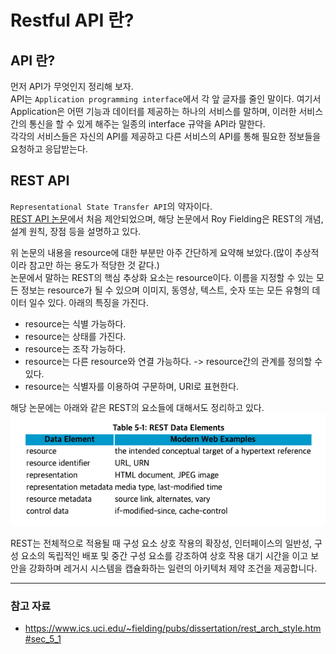 # Restful API 란?


## API 란?
먼저 API가 무엇인지 정리해 보자.  
API는 `Application programming interface`에서 각 앞 글자를 줄인 말이다. 여기서 Application은 어떤 기능과 데이터를 제공하는 하나의 서비스를 말하며, 이러한 서비스 간의 통신을 할 수 있게 해주는 일종의 interface 규약을 API라 말한다.  
각각의 서비스들은 자신의 API를 제공하고 다른 서비스의 API를 통해 필요한 정보들을 요청하고 응답받는다.  


## REST API
`Representational State Transfer API`의 약자이다.  
[REST API 논문](https://www.ics.uci.edu/~fielding/pubs/dissertation/rest_arch_style.htm)에서 처음 제안되었으며, 해당 논문에서 Roy Fielding은 REST의 개념, 설계 원칙, 장점 등을 설명하고 있다.  

위 논문의 내용을 resource에 대한 부분만 아주 간단하게 요약해 보았다.(많이 추상적이라 참고만 하는 용도가 적당한 것 같다.)  
논문에서 말하는 REST의 핵심 추상화 요소는 resource이다. 이름을 지정할 수 있는 모든 정보는 resource가 될 수 있으며 이미지, 동영상, 텍스트, 숫자 또는 모든 유형의 데이터 일수 있다.  아래의 특징을 가진다.  
- resource는 식별 가능하다.  
- resource는 상태를 가진다.  
- resource는 조작 가능하다.  
- resource는 다른 resource와 연결 가능하다. -> resource간의 관계를 정의할 수 있다.   
- resource는 식별자를 이용하여 구문하며, URI로 표현한다.  

해당 논문에는 아래와 같은 REST의 요소들에 대해서도 정리하고 있다.  
![REST_Data_Elements](/picture/etc/REST_Data_Elements.png)


REST는 전체적으로 적용될 때 구성 요소 상호 작용의 확장성, 인터페이스의 일반성, 구성 요소의 독립적인 배포 및 중간 구성 요소를 강조하여 상호 작용 대기 시간을 이고 보안을 강화하며 레거시 시스템을 캡슐화하는 일련의 아키텍처 제약 조건을 제공합니다.



---

### 참고 자료
* https://www.ics.uci.edu/~fielding/pubs/dissertation/rest_arch_style.htm#sec_5_1